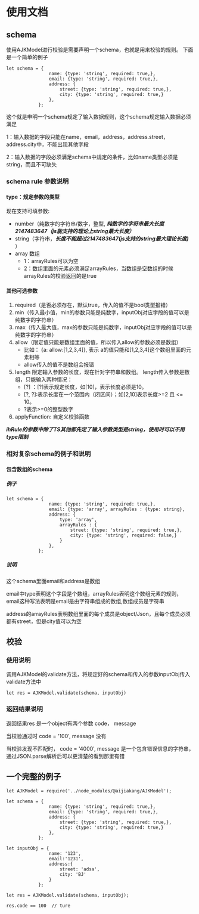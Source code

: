# 使用文档


## schema

使用AJKModel进行校验是需要声明一个schema，也就是用来校验的规则。
下面是一个简单的例子

```
let schema = {
                name: {type: 'string', required: true,},
                email: {type: 'string', required: true,},
                address: {
                    street: {type: 'string', required: true,},
                    city: {type: 'string', required: true,}
                },
            };

```

这个就是申明一个schema规定了输入数据规则，这个schema规定输入数据必须满足

1：输入数据的字段只能在name，email，address，address.street，address.city中，不能出现其他字段

2：输入数据的字段必须满足schema中规定的条件，比如name类型必须是string，而且不可缺失

### schema rule 参数说明

#### type：规定参数的类型

现在支持可填参数:

* number（纯数字的字符串/数字，整型, ***纯数字的字符串最大长度2147483647（js能支持的理论上string最大长度）***
* string（字符串，***长度不能超过2147483647(js支持的string最大理论长度)*** ）
* array 数组
	* 1：arrayRules可以为空
	* 2：数组里面的元素必须满足arrayRules，当数组是空数组的时候arrayRules的校验返回的是true


#### 其他可选参数


1. required（是否必须存在，默认true，传入的值不是bool类型报错）
2. min（传入最小值，min的参数只能是纯数字，inputObj对应字段的值可以是纯数字的字符串）
3. max（传入最大值，max的参数只能是纯数字，inputObj对应字段的值可以是纯数字的字符串）
4. allow（限定值只能是数组里面的值，所以传入allow的参数必须是数组）
	* 比如： {a: allow:[1,2,3,4]}, 表示 a的值只能和[1,2,3,4]这个数组里面的元素相等
	* allow传入的值不是数组会报错
5. length 限定输入参数的长度，现在针对字符串和数组。 length传入参数是数组，只能输入两种情况：
   * [?] ：[?]表示规定长度，如[10]，表示长度必须是10。
   * [?, ?]:表示长度在一个范围内（闭区间）；如[2,10]表示长度>=2 且 <= 10。
   * ?表示>=0的整型数字
6. applyFunction: 自定义校验函数


***ihRule的参数中除了TS其他都先定了输入参数类型是string，使用时可以不用type限制***

### 相对复杂schema的例子和说明

#### 包含数组的schema

##### 例子

```
let schema = {
                name: {type: 'string', required: true,},
                email: {type: 'array', arrayRules : {type: string},
                address: {
                    type: 'array',
                    arrayRules : {
                    	street: {type: 'string', required: true,},
                    	city: {type: 'string', required: false,}
                    }
                },
            };

```

##### 说明

这个schema里面email和address是数组

email中type表明这个字段是个数组，arrayRules表明这个数组元素的规则，email这种写法表明是email是由字符串组成的数组,数组成员是字符串

address的arrayRules表明数组里面的每个成员是object/Json，且每个成员必须都有street，但是city值可以为空


## 校验

### 使用说明

调用AJKModel的validate方法，将规定好的schema和传入的参数inputObj传入validate方法中

```
let res = AJKModel.validate(schema, inputObj)
```

### 返回结果说明

返回结果res 是一个object有两个参数 code， message

当校验通过时 code = '100', message 没有

当校验发现不匹配时， code = '4000', message 是一个包含错误信息的字符串，通过JSON.parse解析后可以更清楚的看到那里有错



## 一个完整的例子


```
let AJKModel = require('../node_modules/@aijiakang/AJKModel');

let schema = {
                name: {type: 'string', required: true,},
                email: {type: 'string', required: true,},
                address: {
                    street: {type: 'string', required: true,},
                    city: {type: 'string', required: true,}
                },
            };
            
let inputObj = {
                name: '123',
                email:'1231',
                address:{
                    street: 'adsa',
                    city: 'BJ'
                }
            };

let res = AJKModel.validate(schema, inputObj);

res.code == 100  // ture
```




















